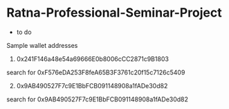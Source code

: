 # Ratna-Professional-Seminar-Project

*  to do

Sample wallet addresses
1. 0x241F146a48e54a69666E0b8006cCC2871c9B1803

search for
0xF576eDA253F8feA65B3F3761c20f15c7126c5409

2. 0x9AB490527F7c9E1BbFCB091148908a1fADe30d82

search for 
0x9AB490527F7c9E1BbFCB091148908a1fADe30d82
